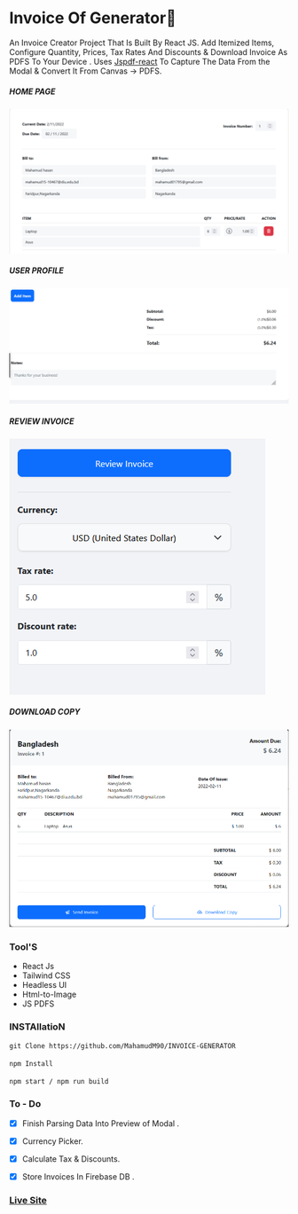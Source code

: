 # Invoice Of Generator🧾

An Invoice Creator Project That Is Built By React JS. Add Itemized Items, Configure Quantity, Prices, Tax Rates And Discounts & Download Invoice As PDFS To Your Device . Uses [Jspdf-react](https://www.npmjs.com/package/jspdf-react) To Capture The Data From the Modal & Convert It From Canvas -> PDFS.



##### HOME PAGE

![ScreenShot Of Form](screenshots/a.png)



##### USER PROFILE

![ScreenShot of Form](screenshots/b.png)



##### REVIEW INVOICE

![ScreenShot of Form](screenshots/c.png)



##### DOWNLOAD COPY

![ScreenShot of Form](screenshots/d.png)

### Tool'S

- React Js
- Tailwind CSS
- Headless UI
- Html-to-Image
- JS PDFS


### INSTAllatioN

```
git Clone https://github.com/MahamudM90/INVOICE-GENERATOR

npm Install

npm start / npm run build
```

### To - Do
- [x] Finish Parsing Data Into Preview of Modal .

- [x] Currency Picker.

- [x] Calculate Tax & Discounts.

- [x] Store Invoices In Firebase DB .


 ###    [Live Site](https://invoice-generator-react.netlify.app/) 
